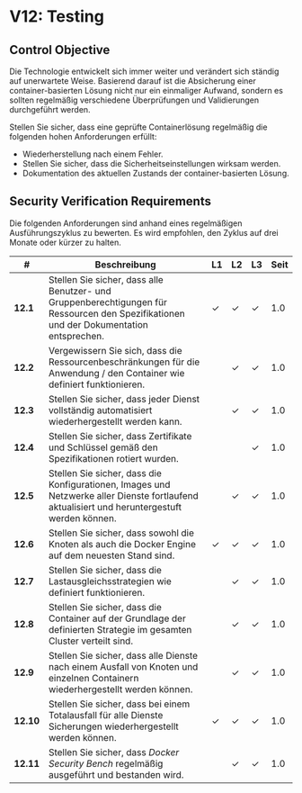 # V12: Testing

## Control Objective

Die Technologie entwickelt sich immer weiter und verändert sich ständig auf unerwartete Weise. Basierend darauf ist die Absicherung einer container-basierten Lösung nicht nur ein einmaliger Aufwand, sondern es sollten regelmäßig verschiedene Überprüfungen und Validierungen durchgeführt werden.

Stellen Sie sicher, dass eine geprüfte Containerlösung regelmäßig die folgenden hohen Anforderungen erfüllt:

* Wiederherstellung nach einem Fehler.
* Stellen Sie sicher, dass die Sicherheitseinstellungen wirksam werden.
* Dokumentation des aktuellen Zustands der container-basierten Lösung.

## Security Verification Requirements

Die folgenden Anforderungen sind anhand eines regelmäßigen Ausführungszyklus zu bewerten. Es wird empfohlen, den Zyklus auf drei Monate oder kürzer zu halten.

| # | Beschreibung | L1 | L2 | L3 | Seit |
| --- | --- | --- | --- | -- | -- |
| **12.1** | Stellen Sie sicher, dass alle Benutzer- und Gruppenberechtigungen für Ressourcen den Spezifikationen und der Dokumentation entsprechen. | ✓ | ✓ | ✓ | 1.0 |
| **12.2** | Vergewissern Sie sich, dass die Ressourcenbeschränkungen für die Anwendung / den Container wie definiert funktionieren. |  | ✓ | ✓ | 1.0 |
| **12.3** | Stellen Sie sicher, dass jeder Dienst vollständig automatisiert wiederhergestellt werden kann. |  | ✓ | ✓ | 1.0 |
| **12.4** | Stellen Sie sicher, dass Zertifikate und Schlüssel gemäß den Spezifikationen rotiert wurden. |  |  | ✓ | 1.0 |
| **12.5** | Stellen Sie sicher, dass die Konfigurationen, Images und Netzwerke aller Dienste fortlaufend aktualisiert und heruntergestuft werden können. | | ✓ | ✓ | 1.0 |
| **12.6** | Stellen Sie sicher, dass sowohl die Knoten als auch die Docker Engine auf dem neuesten Stand sind. | ✓ | ✓ | ✓ | 1.0 |
| **12.7** | Stellen Sie sicher, dass die Lastausgleichsstrategien wie definiert funktionieren. | | ✓ | ✓ | 1.0 |
| **12.8** | Stellen Sie sicher, dass die Container auf der Grundlage der definierten Strategie im gesamten Cluster verteilt sind. | | ✓ | ✓ | 1.0 |
| **12.9** | Stellen Sie sicher, dass alle Dienste nach einem Ausfall von Knoten und einzelnen Containern wiederhergestellt werden können. | | ✓ | ✓ | 1.0 |
| **12.10** | Stellen Sie sicher, dass bei einem Totalausfall für alle Dienste Sicherungen wiederhergestellt werden können. | ✓ | ✓ | ✓ | 1.0 |
| **12.11** | Stellen Sie sicher, dass _Docker Security Bench_ regelmäßig ausgeführt und bestanden wird. | | ✓ | ✓ | 1.0 |
